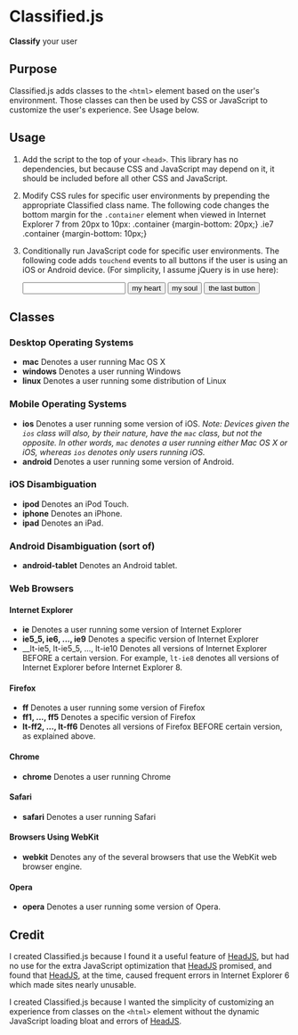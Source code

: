 # Classified.js

__Classify__ your user
## Purpose

Classified.js adds classes to the `<html>` element based on the user's environment. Those classes can
then be used by CSS or JavaScript to customize the user's experience. See Usage below.
## Usage

1. 	Add the script to the top of your `<head>`. This library has no dependencies, but because
	CSS and JavaScript may depend on it, it should be included before all other CSS and JavaScript.
		<script type="text/javascript" src="classified.js"></script>
		
2.	Modify CSS rules for specific user environments by prepending the appropriate Classified 
	class name. The following code changes the bottom margin for the `.container` element when 
	viewed in Internet Explorer 7 from 20px to 10px:
		.container 		{margin-bottom: 20px;}
		.ie7 .container {margin-bottom: 10px;}

3.	Conditionally run JavaScript code for specific user environments. The following code adds 
	`touchend` events to all buttons if the user is using an iOS or Android device. (For simplicity,
	I assume jQuery is in use here):
		<script type="text/javascript">
			if ($("html").hasClass("ios") || $("html").hasClass("android")) {
				$("input[type=button]").live("touchend", function () {
					$("#userInput").val("You touched " + $(this).val() + "!");
				}
			}
		</script>
		<form>
			<input type="text" id="userInput" />
			<input type="button" value="my heart" />
			<input type="button" value="my soul" />
			<input type="button" value="the last button" />
		</form>
## Classes
	
### Desktop Operating Systems
*	__mac__ Denotes a user running Mac OS X
*	__windows__ Denotes a user running Windows
*	__linux__ Denotes a user running some distribution of Linux

### Mobile Operating Systems
*	__ios__ Denotes a user running some version of iOS. 
	_Note: Devices given the `ios` class will also, by their nature, have the `mac` class, 
	but not the opposite. In other words, `mac` denotes a user running either Mac OS X or iOS, whereas
	`ios` denotes only users running iOS._
*	__android__ Denotes a user running some version of Android.

### iOS Disambiguation
*	__ipod__ Denotes an iPod Touch.
*	__iphone__ Denotes an iPhone.
*	__ipad__ Denotes an iPad.

### Android Disambiguation (sort of)
*	__android-tablet__ Denotes an Android tablet.

### Web Browsers

#### Internet Explorer
*	__ie__ Denotes a user running some version of Internet Explorer
*	__ie5_5, ie6, ..., ie9__ Denotes a specific version of Internet Explorer
*	__lt-ie5, lt-ie5_5, ..., lt-ie10 Denotes all versions of Internet Explorer BEFORE a certain version.
	For example, `lt-ie8` denotes all versions of Internet Explorer before Internet Explorer 8.
	
#### Firefox
*	__ff__ Denotes a user running some version of Firefox
*	__ff1, ..., ff5__ Denotes a specific version of Firefox
*	__lt-ff2, ..., lt-ff6__ Denotes all versions of Firefox BEFORE certain version, as explained above.

#### Chrome
*	__chrome__ Denotes a user running Chrome

#### Safari
*	__safari__ Denotes a user running Safari

#### Browsers Using WebKit
*	__webkit__ Denotes any of the several browsers that use the WebKit web browser engine. 

#### Opera
*	__opera__ Denotes a user running some version of Opera.
	
## Credit

I created Classified.js because I found it a useful feature of [HeadJS](http://headjs.com/ "HeadJS"),
but had no use for the extra JavaScript optimization that [HeadJS](http://headjs.com/ "HeadJS") promised,
and found that [HeadJS](http://headjs.com/ "HeadJS"), at the time, caused frequent errors in Internet Explorer 6 
which made sites nearly unusable. 

I created Classified.js because I wanted the simplicity of customizing an experience from classes on the `<html>` 
element without the dynamic JavaScript loading bloat and errors of [HeadJS](http://headjs.com/ "HeadJS").